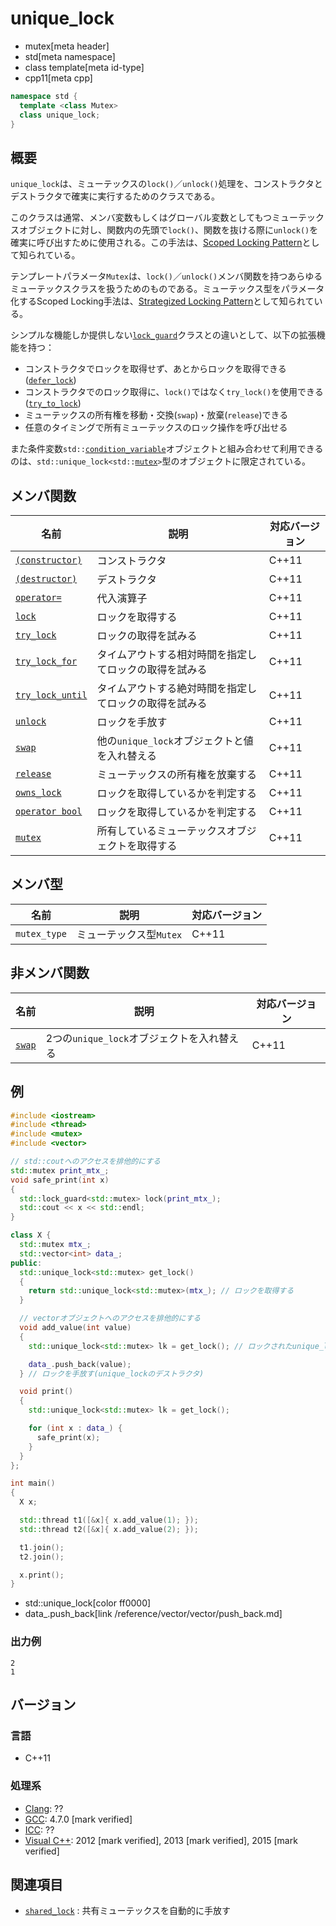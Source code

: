 # unique_lock
* mutex[meta header]
* std[meta namespace]
* class template[meta id-type]
* cpp11[meta cpp]

```cpp
namespace std {
  template <class Mutex>
  class unique_lock;
}
```

## 概要
`unique_lock`は、ミューテックスの`lock()`／`unlock()`処理を、コンストラクタとデストラクタで確実に実行するためのクラスである。

このクラスは通常、メンバ変数もしくはグローバル変数としてもつミューテックスオブジェクトに対し、関数内の先頭で`lock()`、関数を抜ける際に`unlock()`を確実に呼び出すために使用される。この手法は、[Scoped Locking Pattern](https://www.dre.vanderbilt.edu/~schmidt/PDF/ScopedLocking.pdf)として知られている。

テンプレートパラメータ`Mutex`は、`lock()`／`unlock()`メンバ関数を持つあらゆるミューテックスクラスを扱うためのものである。ミューテックス型をパラメータ化するScoped Locking手法は、[Strategized Locking Pattern](https://www.dre.vanderbilt.edu/~schmidt/PDF/locking-patterns.pdf)として知られている。

シンプルな機能しか提供しない[`lock_guard`](lock_guard.md)クラスとの違いとして、以下の拡張機能を持つ：

- コンストラクタでロックを取得せず、あとからロックを取得できる([`defer_lock`](defer_lock.md))
- コンストラクタでのロック取得に、`lock()`ではなく`try_lock()`を使用できる([`try_to_lock`](try_to_lock.md))
- ミューテックスの所有権を移動・交換(`swap`)・放棄(`release`)できる
- 任意のタイミングで所有ミューテックスのロック操作を呼び出せる


また条件変数`std::`[`condition_variable`](/reference/condition_variable/condition_variable.md)オブジェクトと組み合わせて利用できるのは、`std::unique_lock<std::`[`mutex`](mutex.md)`>`型のオブジェクトに限定されている。

## メンバ関数

| 名前 | 説明 | 対応バージョン |
|-----------------------------------------------------|--------------------------------------------------------|-------|
| [`(constructor)`](unique_lock/op_constructor.md)     | コンストラクタ | C++11 |
| [`(destructor)`](unique_lock/op_destructor.md)     | デストラクタ | C++11 |
| [`operator=`](unique_lock/op_assign.md)           | 代入演算子 | C++11 |
| [`lock`](unique_lock/lock.md)                     | ロックを取得する | C++11 |
| [`try_lock`](unique_lock/try_lock.md)             | ロックの取得を試みる | C++11 |
| [`try_lock_for`](unique_lock/try_lock_for.md)     | タイムアウトする相対時間を指定してロックの取得を試みる | C++11 |
| [`try_lock_until`](unique_lock/try_lock_until.md) | タイムアウトする絶対時間を指定してロックの取得を試みる | C++11 |
| [`unlock`](unique_lock/unlock.md)                 | ロックを手放す | C++11 |
| [`swap`](unique_lock/swap.md)                     | 他の`unique_lock`オブジェクトと値を入れ替える | C++11 |
| [`release`](unique_lock/release.md)               | ミューテックスの所有権を放棄する | C++11 |
| [`owns_lock`](unique_lock/owns_lock.md)           | ロックを取得しているかを判定する | C++11 |
| [`operator bool`](unique_lock/op_bool.md)         | ロックを取得しているかを判定する | C++11 |
| [`mutex`](unique_lock/mutex.md)                   | 所有しているミューテックスオブジェクトを取得する | C++11 |


## メンバ型

| 名前 | 説明 | 対応バージョン |
|--------------|-------------------------|-------|
| `mutex_type` | ミューテックス型`Mutex` | C++11 |


## 非メンバ関数

| 名前 | 説明 | 対応バージョン |
|--------------------------------------|--------------------------------------------|-------|
| [`swap`](unique_lock/swap_free.md) | 2つの`unique_lock`オブジェクトを入れ替える | C++11 |


## 例
```cpp example
#include <iostream>
#include <thread>
#include <mutex>
#include <vector>

// std::coutへのアクセスを排他的にする
std::mutex print_mtx_;
void safe_print(int x)
{
  std::lock_guard<std::mutex> lock(print_mtx_);
  std::cout << x << std::endl;
}

class X {
  std::mutex mtx_;
  std::vector<int> data_;
public:
  std::unique_lock<std::mutex> get_lock()
  {
    return std::unique_lock<std::mutex>(mtx_); // ロックを取得する
  }

  // vectorオブジェクトへのアクセスを排他的にする
  void add_value(int value)
  {
    std::unique_lock<std::mutex> lk = get_lock(); // ロックされたunique_lockを受け取る

    data_.push_back(value);
  } // ロックを手放す(unique_lockのデストラクタ)

  void print()
  {
    std::unique_lock<std::mutex> lk = get_lock();

    for (int x : data_) {
      safe_print(x);
    }
  }
};

int main()
{
  X x;

  std::thread t1([&x]{ x.add_value(1); });
  std::thread t2([&x]{ x.add_value(2); });

  t1.join();
  t2.join();

  x.print();
}
```
* std::unique_lock[color ff0000]
* data_.push_back[link /reference/vector/vector/push_back.md]

### 出力例
```
2
1
```

## バージョン
### 言語
- C++11

### 処理系
- [Clang](/implementation.md#clang): ??
- [GCC](/implementation.md#gcc): 4.7.0 [mark verified]
- [ICC](/implementation.md#icc): ??
- [Visual C++](/implementation.md#visual_cpp): 2012 [mark verified], 2013 [mark verified], 2015 [mark verified]


## 関連項目
- [`shared_lock`](/reference/shared_mutex/shared_lock.md) : 共有ミューテックスを自動的に手放す

